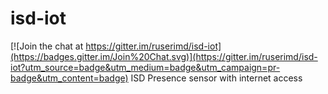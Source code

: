 # isd-iot

[![Join the chat at https://gitter.im/ruserimd/isd-iot](https://badges.gitter.im/Join%20Chat.svg)](https://gitter.im/ruserimd/isd-iot?utm_source=badge&utm_medium=badge&utm_campaign=pr-badge&utm_content=badge)
ISD Presence sensor with internet access
